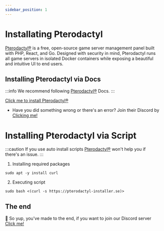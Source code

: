 ```yaml
---
sidebar_position: 1
---
```


# Installating Pterodactyl
[Pterodactyl®](https://pterodactyl.io) is a free, open-source game server management panel built with PHP, React, and Go. Designed with security in mind, Pterodactyl runs all game servers in isolated Docker containers while exposing a beautiful and intuitive UI to end users.


## Installing Pterodactyl via Docs
:::info
We recommend following [Pterodactyl®](https://pterodactyl.io) Docs.
:::

[Click me to install Pterodactyl®](https://pterodactyl.io/panel/1.0/getting_started.html#dependencies)

- Have you did something wrong or there's an error? Join their Discord by [Clicking me!](https://discord.gg/pterodactyl)


# Installing Pterodactyl via Script
:::caution
If you use auto install scripts [Pterodactyl®](https://pterodactyl.io) won't help you if there's an issue.
:::

1. Installing required packages
```
sudo apt -y install curl
```

2. Executing script
```
sudo bash <(curl -s https://pterodactyl-installer.se)>
```

## The end
🎉 So yup, you've made to the end, if you want to join our Discord server [Click me!](https://geo-vm.net/discord)
